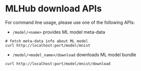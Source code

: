 # MLHub download APIs
For command line usage, please use one of the following APIs:
- `/model/<name>` provides ML model meta-data
```
# fetch meta-data info about ML model
curl http://localhost:port/model/mnist
```
- `/model/<model_name>/download` downloads ML model bundle
```
curl http://localhost:port/model/mnist/download
```
